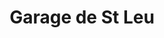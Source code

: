 ---
title: "Garage de St Leu"
url: /saint-leu-la-foret/garage-de-st-leu/
shop: réparation de voitures
---